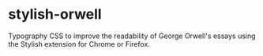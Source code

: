 # stylish-orwell
Typography CSS to improve the readability of George Orwell's essays using the Stylish extension for Chrome or Firefox.
